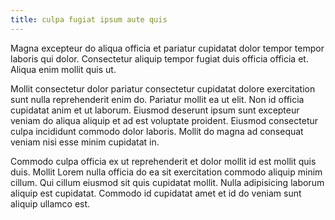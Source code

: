 ```yaml
---
title: culpa fugiat ipsum aute quis
---
```


Magna excepteur do aliqua officia et pariatur cupidatat dolor tempor tempor laboris qui dolor. Consectetur aliquip tempor fugiat duis officia officia et. Aliqua enim mollit quis ut.

Mollit consectetur dolor pariatur consectetur cupidatat dolore exercitation sunt nulla reprehenderit enim do. Pariatur mollit ea ut elit. Non id officia cupidatat anim et ut laborum. Eiusmod deserunt ipsum sunt excepteur veniam do aliqua aliquip et ad est voluptate proident. Eiusmod consectetur culpa incididunt commodo dolor laboris. Mollit do magna ad consequat veniam nisi esse minim cupidatat in.

Commodo culpa officia ex ut reprehenderit et dolor mollit id est mollit quis duis. Mollit Lorem nulla officia do ea sit exercitation commodo aliquip minim cillum. Qui cillum eiusmod sit quis cupidatat mollit. Nulla adipisicing laborum aliquip est cupidatat. Commodo id cupidatat amet et id do veniam sunt aliquip ullamco est.
